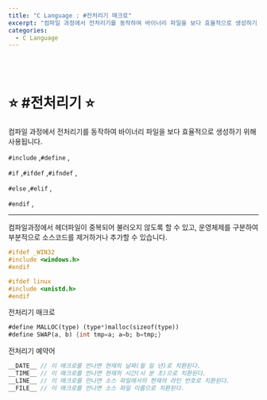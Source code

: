```yaml
---
title: "C Language : #전처리기 매크로"
excerpt: "컴파일 과정에서 전처리기를 동작하여 바이너리 파일을 보다 효율적으로 생성하기 위해 사용됩니다."
categories:
  - C Language
---
```


<br>

<br>

# ⭐ #전처리기 ⭐

컴파일 과정에서 전처리기를 동작하여 바이너리 파일을 보다 효율적으로 생성하기 위해 사용됩니다.

`#include` ,`#define` ,

`#if` ,`#ifdef` ,`#ifndef` ,

`#else` ,`#elif` ,

`#endif` ,

------

컴파일과정에서 헤더파일이 중복되어 불러오지 않도록 할 수 있고, 운영체제를 구분하여 부분적으로 소스코드를 제거하거나 추가할 수 있습니다.

```c
#ifdef _WIN32
#include <windows.h>
#endif

#ifdef linux
#include <unistd.h>
#endif
```

전처리기 매크로

```dart
#define MALLOC(type) (type*)malloc(sizeof(type))
#define SWAP(a, b) {int tmp=a; a=b; b=tmp;}
```

전처리기 예약어

```dart
__DATE__ // 이 매크로를 만나면 현재의 날짜(월 일 년)로 치환된다.
__TIME__ // 이 매크로를 만나면 현재의 시간(시 분 초)으로 치환된다.
__LINE__ // 이 매크로를 만나면 소스 파일에서의 현재의 라인 번호로 치환된다.
__FILE__ // 이 매크로를 만나면 소스 파일 이름으로 치환된다.
```

<br>

<br>
